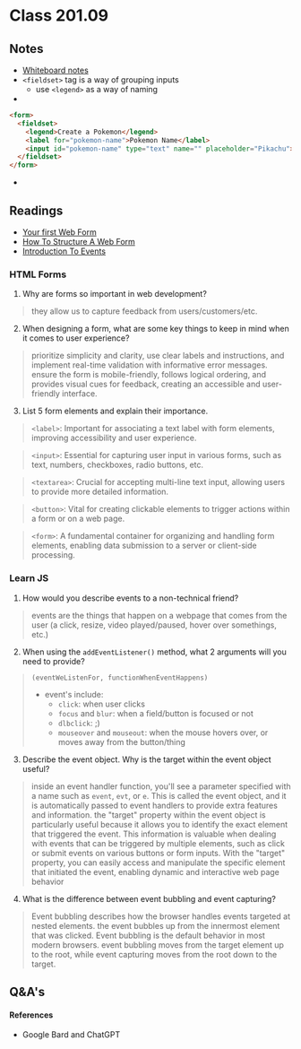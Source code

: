# Class 201.09

## Notes
- [Whiteboard notes](https://projects.invisionapp.com/freehand/document/NxgYNFV9s)
- `<fieldset>` tag is a way of grouping inputs
  - use `<legend>` as a way of naming 
- 

```HTML
<form>
  <fieldset>
    <legend>Create a Pokemon</legend>
    <label for="pokemon-name">Pokemon Name</label>
    <input id="pokemon-name" type="text" name="" placeholder="Pikachu">
  </fieldset>
</form>
```
- 

## Readings
- [Your first Web Form](https://developer.mozilla.org/en-US/docs/Learn/Forms/Your_first_form)
- [How To Structure A Web Form](https://developer.mozilla.org/en-US/docs/Learn/Forms/How_to_structure_a_web_form)
- [Introduction To Events](https://developer.mozilla.org/en-US/docs/Learn/JavaScript/Building_blocks/Events)

### HTML Forms
1. Why are forms so important in web development?
> they allow us to capture feedback from users/customers/etc.

2. When designing a form, what are some key things to keep in mind when it comes to user experience?
> prioritize simplicity and clarity, use clear labels and instructions, and implement real-time validation with informative error messages. 
> ensure the form is mobile-friendly, follows logical ordering, and provides visual cues for feedback, creating an accessible and user-friendly interface. 

3. List 5 form elements and explain their importance.
> `<label>`: Important for associating a text label with form elements, improving accessibility and user experience.

> `<input>`: Essential for capturing user input in various forms, such as text, numbers, checkboxes, radio buttons, etc.

> `<textarea>`: Crucial for accepting multi-line text input, allowing users to provide more detailed information.

> `<button>`: Vital for creating clickable elements to trigger actions within a form or on a web page.

> `<form>`: A fundamental container for organizing and handling form elements, enabling data submission to a server or client-side processing.

### Learn JS

1. How would you describe events to a non-technical friend?
> events are the things that happen on a webpage that comes from the user (a click, resize, video played/paused, hover over somethings, etc.)

2. When using the `addEventListener()` method, what 2 arguments will you need to provide?
> `(eventWeListenFor, functionWhenEventHappens)`
> - event's include:
>   - `click`: when user clicks
>   - `focus` and `blur`: when a field/button is focused or not
>   - `dlbclick`: ;)
>   - `mouseover` and `mouseout`: when the mouse hovers over, or moves away from the button/thing


3. Describe the event object. Why is the target within the event object useful?
> inside an event handler function, you'll see a parameter specified with a name such as `event`, `evt`, or `e`.
> This is called the event object, and it is automatically passed to event handlers to provide extra features and information.
> the "target" property within the event object is particularly useful because it allows you to identify the exact element that triggered the event. This information is valuable when dealing with events that can be triggered by multiple elements, such as click or submit events on various buttons or form inputs. 
> With the "target" property, you can easily access and manipulate the specific element that initiated the event, enabling dynamic and interactive web page behavior

4. What is the difference between event bubbling and event capturing?
> Event bubbling describes how the browser handles events targeted at nested elements.
> the event bubbles up from the innermost element that was clicked.
> Event bubbling is the default behavior in most modern browsers.
> event bubbling moves from the target element up to the root, while event capturing moves from the root down to the target.





## Q&A's



#### References 
- Google Bard and ChatGPT
